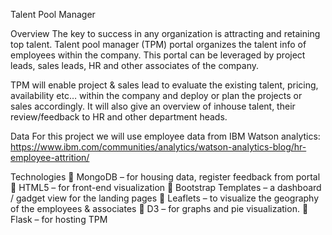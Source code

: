 Talent Pool Manager

Overview
The key to success in any organization is attracting and retaining top talent.
Talent pool manager (TPM) portal organizes the talent info of employees within the company. This portal can be leveraged by project leads, sales leads, HR and other associates of the company. 

TPM will enable project & sales lead to evaluate the existing talent, pricing, availability etc… within the company and deploy or plan the projects or sales accordingly. It will also give an overview of inhouse talent, their review/feedback to HR and other department heads.

Data 
For this project we will use employee data from IBM Watson analytics: https://www.ibm.com/communities/analytics/watson-analytics-blog/hr-employee-attrition/ 

Technologies
	MongoDB – for housing data, register feedback from portal
	HTML5 – for front-end visualization
	Bootstrap Templates – a dashboard / gadget view for the landing pages
	Leaflets – to visualize the geography of the employees & associates 
	D3 – for graphs and pie visualization.
	Flask – for hosting TPM









